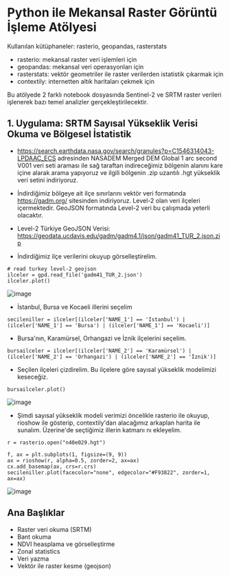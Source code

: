 # Python ile Mekansal Raster Görüntü İşleme Atölyesi

Kullanılan kütüphaneler: rasterio, geopandas, rasterstats

* rasterio: mekansal raster veri işlemleri için
* geopandas: mekansal veri operasyonları için
* rasterstats: vektör geometriler ile raster verilerden istatistik çıkarmak için
* contextily: internetten altık haritaları çekmek için

Bu atölyede 2 farklı notebook dosyasında Sentinel-2 ve SRTM raster verileri işlenerek bazı temel analizler gerçekleştirilecektir. 

## 1. Uygulama: SRTM Sayısal Yükseklik Verisi Okuma ve Bölgesel İstatistik

* https://search.earthdata.nasa.gov/search/granules?p=C1546314043-LPDAAC_ECS  adresinden NASADEM Merged DEM Global 1 arc second V001 veri seti araması ile sağ taraftan indireceğimiz bölgenin alanını kare içine alarak arama yapıyoruz ve ilgili bölgenin .zip uzantılı .hgt yükseklik veri setini indiriyoruz. 

* İndirdiğimiz bölgeye ait ilçe sınırlarını vektör veri formatında https://gadm.org/ sitesinden indiriyoruz. Level-2 olan veri ilçeleri içermektedir. GeoJSON formatında Level-2 veri bu çalışmada yeterli olacaktır. 
* Level-2 Türkiye GeoJSON Verisi: https://geodata.ucdavis.edu/gadm/gadm4.1/json/gadm41_TUR_2.json.zip

* İndirdiğimiz ilçe verilerini okuyup görselleştirelim.

```
# read turkey level-2 geojson
ilceler = gpd.read_file('gadm41_TUR_2.json')
ilceler.plot()
```
![image](https://user-images.githubusercontent.com/3392893/222678591-ee60052e-65e3-45e1-b73e-b04ca8222e45.png)

* İstanbul, Bursa ve Kocaeli illerini seçelim

```
secileniller = ilceler[(ilceler['NAME_1'] == 'Istanbul') | (ilceler['NAME_1'] == 'Bursa') | (ilceler['NAME_1'] == 'Kocaeli')]
```

* Bursa'nın, Karamürsel, Orhangazi ve İznik ilçelerini seçelim.

```
bursailceler = ilceler[(ilceler['NAME_2'] == 'Karamürsel') | (ilceler['NAME_2'] == 'Orhangazi') | (ilceler['NAME_2'] == 'İznik')]
```

* Seçilen ilçeleri çizdirelim. Bu ilçelere göre sayısal yükseklik modelimizi keseceğiz.

```
bursailceler.plot()
```

![image](https://user-images.githubusercontent.com/3392893/222681732-750aa630-a71e-4aa8-ad88-2ba469d29707.png)

* Şimdi sayısal yükseklik modeli verimizi öncelikle rasterio ile okuyup, rioshow ile gösterip, contextily'dan alacağımız arkaplan harita ile sunalım. Üzerine'de seçtiğimiz illerin katmanı nı ekleyelim. 

```
r = rasterio.open("n40e029.hgt")

f, ax = plt.subplots(1, figsize=(9, 9))
ax = rioshow(r, alpha=0.5, zorder=2, ax=ax)
cx.add_basemap(ax, crs=r.crs) 
secileniller.plot(facecolor="none", edgecolor="#F93822", zorder=1, ax=ax)
```

![image](https://user-images.githubusercontent.com/3392893/222686520-8bba439e-4626-44e4-a95d-b3dc19598072.png)


## Ana Başlıklar

* Raster veri okuma (SRTM)
* Bant okuma
* NDVI heasplama ve görselleştirme
* Zonal statistics
* Veri yazma 
* Vektör ile raster kesme (geojson)

